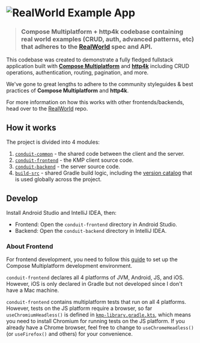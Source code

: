 # ![RealWorld Example App](logo.png)

> ### Compose Multiplatform + http4k codebase containing real world examples (CRUD, auth, advanced patterns, etc) that adheres to the [RealWorld](https://github.com/gothinkster/realworld) spec and API.

This codebase was created to demonstrate a fully fledged fullstack application built with **[Compose Multiplatform](https://www.jetbrains.com/lp/compose-multiplatform/)** and **[http4k](https://www.http4k.org/)** including CRUD operations, authentication, routing, pagination, and more.

We've gone to great lengths to adhere to the community styleguides & best practices of **Compose Multiplatform** and **http4k**.

For more information on how this works with other frontends/backends, head over to the [RealWorld](https://github.com/gothinkster/realworld) repo.

## How it works

The project is divided into 4 modules:

1. [`conduit-common`](./conduit-common) - the shared code between the client and the server.
2. [`conduit-frontend`](./conduit-frontend) - the KMP client source code.
3. [`conduit-backend`](./conduit-backend) - the server source code.
4. [`build-src`](./build-src) - shared Gradle build logic, including the [version catalog](./build-src/libs.versions.toml) that is used globally across the project.

## Develop

Install Android Studio and IntelliJ IDEA, then:

- Frontend: Open the `conduit-frontend` directory in Android Studio.
- Backend: Open the `conduit-backend` directory in IntelliJ IDEA.

### About Frontend

For frontend development, you need to follow this [guide](https://www.jetbrains.com/help/kotlin-multiplatform-dev/multiplatform-setup.html#check-your-environment) to set up the Compose Multiplatform development environment.

`conduit-frontend` declares all 4 platforms of JVM, Android, JS, and iOS. However, iOS is only declared in Gradle but not developed since I don't have a Mac machine.

`conduit-frontend` contains multiplatform tests that run on all 4 platforms. However, tests on the JS platform require a browser, so far `useChromiumHeadless()` is defined in [`kmp-library.gradle.kts`](build-src\plugins\multiplatform-library\src\main\kotlin\my\kmp-library.gradle.kts), which means you need to install Chromium for running tests on the JS platform. If you already have a Chrome browser, feel free to change to `useChromeHeadless()`(or `useFirefox()` and others) for your convenience.
